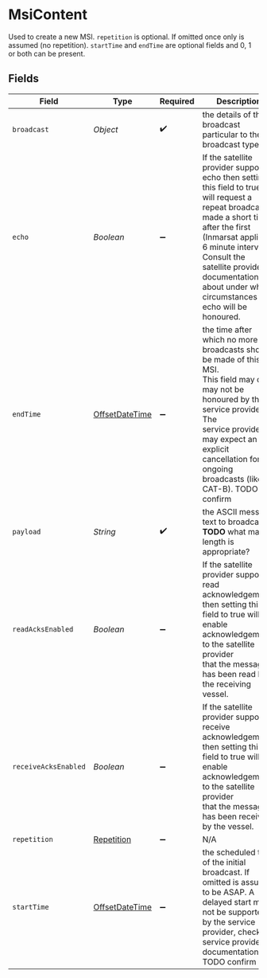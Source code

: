 # MsiContent

Used to create a new MSI. `repetition` is optional. If omitted
once only is assumed (no repetition). `startTime` and
`endTime` are optional fields and 0, 1 or both can be
present.



## Fields

| Field                                                                                                                                                                                                                                                                                         | Type                                                                                                                                                                                                                                                                                          | Required                                                                                                                                                                                                                                                                                      | Description                                                                                                                                                                                                                                                                                   | Example                                                                                                                                                                                                                                                                                       |
| --------------------------------------------------------------------------------------------------------------------------------------------------------------------------------------------------------------------------------------------------------------------------------------------- | --------------------------------------------------------------------------------------------------------------------------------------------------------------------------------------------------------------------------------------------------------------------------------------------- | --------------------------------------------------------------------------------------------------------------------------------------------------------------------------------------------------------------------------------------------------------------------------------------------- | --------------------------------------------------------------------------------------------------------------------------------------------------------------------------------------------------------------------------------------------------------------------------------------------- | --------------------------------------------------------------------------------------------------------------------------------------------------------------------------------------------------------------------------------------------------------------------------------------------- |
| `broadcast`                                                                                                                                                                                                                                                                                   | *Object*                                                                                                                                                                                                                                                                                      | :heavy_check_mark:                                                                                                                                                                                                                                                                            | the details of the broadcast particular to the broadcast type                                                                                                                                                                                                                                 | [object Object]                                                                                                                                                                                                                                                                               |
| `echo`                                                                                                                                                                                                                                                                                        | *Boolean*                                                                                                                                                                                                                                                                                     | :heavy_minus_sign:                                                                                                                                                                                                                                                                            | If the satellite provider supports echo then setting this field to true<br/>will request a repeat broadcast is made a short time after the first <br/>(Inmarsat applies a 6 minute interval). Consult the satellite provider<br/>documentation about under what circumstances the echo will be honoured.<br/> |                                                                                                                                                                                                                                                                                               |
| `endTime`                                                                                                                                                                                                                                                                                     | [OffsetDateTime](https://docs.oracle.com/javase/8/docs/api/java/time/OffsetDateTime.html)                                                                                                                                                                                                     | :heavy_minus_sign:                                                                                                                                                                                                                                                                            | the time after which no more broadcasts should be made of this MSI.<br/>This field may or may not be honoured by the service provider. The <br/>service provider may expect an explicit cancellation for ongoing<br/>broadcasts (like CAT-B). TODO confirm<br/>                               | 2022-04-24T10:25:43.511Z                                                                                                                                                                                                                                                                      |
| `payload`                                                                                                                                                                                                                                                                                     | *String*                                                                                                                                                                                                                                                                                      | :heavy_check_mark:                                                                                                                                                                                                                                                                            | the ASCII message text to broadcast. **TODO** what max length is appropriate?<br/>                                                                                                                                                                                                            | a message to be broadcast                                                                                                                                                                                                                                                                     |
| `readAcksEnabled`                                                                                                                                                                                                                                                                             | *Boolean*                                                                                                                                                                                                                                                                                     | :heavy_minus_sign:                                                                                                                                                                                                                                                                            | If the satellite provider supports read acknowledgements then setting this <br/>field to true will enable acknowledgements to the satellite provider<br/>that the message has been read by the receiving vessel.<br/>                                                                         | false                                                                                                                                                                                                                                                                                         |
| `receiveAcksEnabled`                                                                                                                                                                                                                                                                          | *Boolean*                                                                                                                                                                                                                                                                                     | :heavy_minus_sign:                                                                                                                                                                                                                                                                            | If the satellite provider supports receive acknowledgements then setting this <br/>field to true will enable acknowledgements to the satellite provider<br/>that the message has been received by the vessel.<br/>                                                                            | false                                                                                                                                                                                                                                                                                         |
| `repetition`                                                                                                                                                                                                                                                                                  | [Repetition](../../models/shared/Repetition.md)                                                                                                                                                                                                                                               | :heavy_minus_sign:                                                                                                                                                                                                                                                                            | N/A                                                                                                                                                                                                                                                                                           |                                                                                                                                                                                                                                                                                               |
| `startTime`                                                                                                                                                                                                                                                                                   | [OffsetDateTime](https://docs.oracle.com/javase/8/docs/api/java/time/OffsetDateTime.html)                                                                                                                                                                                                     | :heavy_minus_sign:                                                                                                                                                                                                                                                                            | the scheduled time of the initial broadcast. If omitted is assumed<br/>to be ASAP. A delayed start may not be supported by the service <br/>provider, check service provider documentation. TODO confirm<br/>                                                                                 | 2022-04-23T10:30:43.511Z                                                                                                                                                                                                                                                                      |